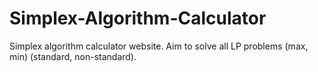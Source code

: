 # Simplex-Algorithm-Calculator
Simplex algorithm calculator website. Aim to solve all LP problems (max, min) (standard, non-standard). 
